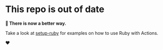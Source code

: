 # This repo is out of date

**📣 There is now a better way.**

Take a look at [setup-ruby](https://github.com/actions/setup-ruby) for examples on how to use Ruby with Actions.


:heart:
